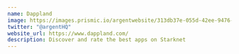 ```yaml
---
name: Dappland
image: https://images.prismic.io/argentwebsite/313db37e-055d-42ee-9476-a92bda64e61d_logo.svg?auto=format%2Ccompress&fit=max&q=50
twitter: "@argentHQ"
website_url: https://www.dappland.com/
description: Discover and rate the best apps on Starknet
---
```

